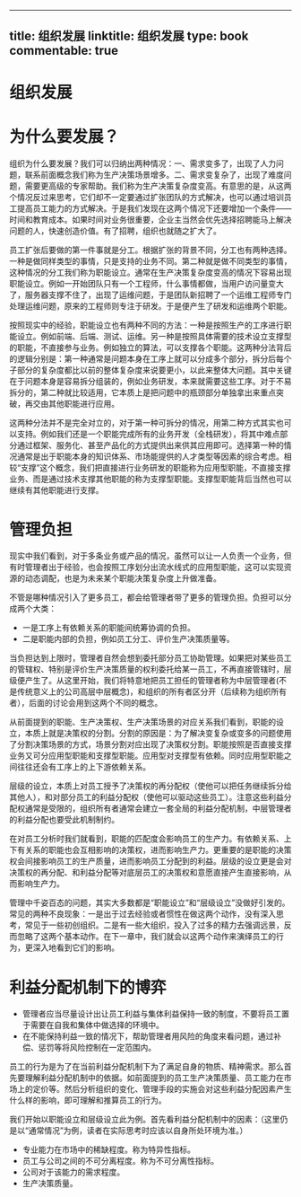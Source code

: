 
---
title: 组织发展
linktitle: 组织发展
type: book
commentable: true
---

# 组织发展

# 为什么要发展？

组织为什么要发展？我们可以归纳出两种情况：一、需求变多了，出现了人力问题，联系前面概念我们称为生产决策场景增多。二、需求变复杂了，出现了难度问题，需要更高级的专家帮助。我们称为生产决策复杂度变高。有意思的是，从这两个情况反过来思考，它们却不一定要通过扩张团队的方式解决，也可以通过培训员工提高员工能力的方式解决。于是我们发现在这两个情况下还要增加一个条件——时间和教育成本。如果时间对业务很重要，企业主当然会优先选择招聘能马上解决问题的人，快速创造价值。有了招聘，组织也就随之扩大了。

员工扩张后要做的第一件事就是分工。根据扩张的背景不同，分工也有两种选择。一种是做同样类型的事情，只是支持的业务不同。第二种就是做不同类型的事情，这种情况的分工我们称为职能设立。通常在生产决策复杂度变高的情况下容易出现职能设立。例如一开始团队只有一个工程师，什么事情都做，当用户访问量变大了，服务器支撑不住了，出现了运维问题，于是团队新招聘了一个运维工程师专门处理运维问题，原来的工程师则专注于研发。于是便产生了研发和运维两个职能。

按照现实中的经验，职能设立也有两种不同的方法：一种是按照生产的工序进行职能设立。例如前端、后端、测试、运维。另一种是按照具体需要的技术设立支撑型的职能，不直接参与业务。例如独立的算法，可以支撑各个职能。这两种分法背后的逻辑分别是：第一种通常是问题本身在工序上就可以分成多个部分，拆分后每个子部分的复杂度都比以前的整体复杂度来说要更小，以此来整体大问题。其中关键在于问题本身是容易拆分组装的，例如业务研发，本来就需要这些工序。对于不易拆分的，第二种就比较适用，它本质上是把问题中的瓶颈部分单独拿出来重点突破，再交由其他职能进行应用。

这两种分法并不是完全对立的，对于第一种可拆分的情况，用第二种方式其实也可以支持。例如我们还是一个职能完成所有的业务开发（全栈研发），将其中难点部分通过框架、服务化、甚至产品化的方式提供出来供其应用即可。选择第一种的情况通常是出于职能本身的知识体系、市场能提供的人才类型等因素的综合考虑。相较“支撑”这个概念，我们把直接进行业务研发的职能称为应用型职能，不直接支撑业务、而是通过技术支撑其他职能的称为支撑型职能。支撑型职能背后当然也可以继续有其他职能进行支撑。

# 管理负担

现实中我们看到，对于多条业务或产品的情况，虽然可以让一人负责一个业务，但有时管理者出于经验，也会按照工序划分出流水线式的应用型职能，这可以实现资源的动态调配，也是为未来某个职能决策复杂度上升做准备。

不管是哪种情况引入了更多员工，都会给管理者带了更多的管理负担。负担可以分成两个大类：

- 一是工序上有依赖关系的职能间统筹协调的负担。
- 二是职能内部的负担，例如员工分工、评价生产决策质量等。

当负担达到上限时，管理者自然会想到委托部分员工协助管理。如果把对某些员工的管辖权、特别是评价生产决策质量的权利委托给某一员工，不再直接管辖时，层级便产生了。从这里开始，我们将特意地把员工担任的管理者称为中层管理者(不是传统意义上的公司高层中层概念)，和组织的所有者区分开（后续称为组织所有者），后面的讨论会用到这两个不同的概念。

从前面提到的职能、生产决策权、生产决策场景的对应关系我们看到，职能的设立，本质上就是决策权的分割。分割的原因是：为了解决变复杂或变多的问题使用了分割决策场景的方式，场景分割对应出现了决策权分割。职能按照是否直接支撑业务又可分应用型职能和支撑型职能。应用型对支撑型有依赖。同时应用型职能之间往往还会有工序上的上下游依赖关系。

层级的设立，本质上对员工授予了决策权的再分配权（使他可以把任务继续拆分给其他人），和对部分员工的利益分配权（使他可以驱动这些员工）。注意这些利益分配权通常是受限的，组织所有者通常会建立一套全局的利益分配机制，中层管理者的利益分配也要受此机制制约。

在对员工分析时我们就看到，职能的匹配度会影响员工的生产力。有依赖关系、上下有关系的职能也会互相影响的决策权，进而影响生产力。更重要的是职能的决策权会间接影响员工的生产质量，进而影响员工分配到的利益。层级的设立更是会对决策权的再分配、和利益分配等对底层员工的决策权和意愿直接产生直接影响，从而影响生产力。

管理中千姿百态的问题，其实大多数都是“职能设立”和“层级设立”没做好引发的。常见的两种不良现象：一是出于过去经验或者惯性在做这两个动作，没有深入思考，常见于一些初创组织。二是有一些大组织，投入了过多的精力去强调远景，反而忽略了这两个基本动作。在下一章中，我们就会以这两个动作来演绎员工的行为，更深入地看到它们的影响。

# 利益分配机制下的博弈

- 管理者应当尽量设计出让员工利益与集体利益保持一致的制度，不要将员工置于需要在自我和集体中做选择的环境中。
- 在不能保持利益一致的情况下，帮助管理者用风险的角度来看问题，通过补偿、惩罚等将风险控制在一定范围内。

员工的行为是为了在当前利益分配机制下为了满足自身的物质、精神需求。那么首先要理解利益分配机制中的依据。如前面提到的员工生产决策质量、员工能力在市场上的定价等。然后分析组织的变化、管理手段的实施会对这些利益分配因素产生什么样的影响，即可理解和推算员工的行为。

我们开始以职能设立和层级设立此为例。首先看利益分配机制中的因素：（这里仍是以“通常情况”为例，读者在实际思考时应该以自身所处环境为准。）

- 专业能力在市场中的稀缺程度。称为特异性指标。
- 员工与公司之间的不可分离程度。称为不可分离性指标。
- 公司对于该能力的需求程度。
- 生产决策质量。

    